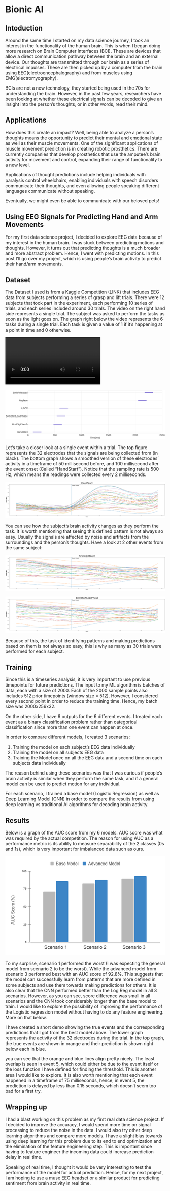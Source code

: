 # Bionic AI

## Intoduction

Around the same time I started on my data science journey, I took an interest in the functionality of the human brain. This is when I began doing more research on Brain Computer Interfaces (BCI). These are devices that allow a direct communication pathway between the brain and an external device. Our thoughts are transmitted through our brain as a series of electrical impulses. These are then picked up by a computer from the brain using EEG(electroencephalography) and from muscles using EMG(electromyography). 

BCIs are not a new technology, they started being used in the 70s for understanding the brain. However, in the past few years, researchers have been looking at whether these electrical signals can be decoded to give an insight into the person’s thoughts, or in other words, read their mind.

## Applications

How does this create an impact? Well, being able to analyze a person’s thoughts means the opportunity to predict their mental and emotional state as well as their muscle movements. One of the significant applications of muscle movement prediction is in creating robotic prosthetics. There are currently companies that develop prosthetics that use the amputee’s brain activity for movement and control, expanding their range of functionality to a new level.

Applications of thought predictions include helping individuals with paralysis control wheelchairs, enabling individuals with speech disorders communicate their thoughts, and even allowing people speaking different languages communicate without speaking.

Eventually, we might even be able to communicate with our beloved pets!


## Using EEG Signals for Predicting Hand and Arm Movements

For my first data science project, I decided to explore EEG data because of my interest in the human brain. I was stuck between predicting motions and thoughts. However, it turns out that predicting thoughts is a much broader and more abstract problem. Hence, I went with predicting motions. In this post I’ll go over my project, which is using people’s brain activity to predict their hand/arm movements. 

## Dataset

The Dataset I used is from a Kaggle Competition (LINK) that includes EEG data from subjects performing a series of grasp and lift trials. There were 12 subjects that took part in the experiment, each performing 10 series of trials, and each series included around 30 trials. The video on the right hand side represents a single trial. The subject was asked to perform the tasks as soon as the light goes on. The graph right below the video represents the 6 tasks during a single trial. Each task is given a value of 1 if it’s happening at a point in time and 0 otherwise.

![alt text](https://github.com/Atlaskz/Bionic-AI-Predicting-Grasp-and-Lift-Motions/blob/main/Images/motions.mp4?style=centerme)

![alt text](https://github.com/Atlaskz/Bionic-AI-Predicting-Grasp-and-Lift-Motions/blob/main/Images/motions.png?style=centerme)

Let’s take a closer look at a single event within a trial. The top figure represents the 32 electrodes that the signals are being collected from (in black). The bottom graph shows a smoothed version of these electrodes’ activity in a timeframe of 50 millisecond before, and 100 millisecond after the event onset (Called “HandStart”). Notice that the sampling rate is 500 Hz, which means the readings were collected every 2 milliseconds. 

![alt text](https://github.com/Atlaskz/Bionic-AI-Predicting-Grasp-and-Lift-Motions/blob/main/Images/e1.png?style=centerme)


You can see how the subject’s brain activity changes as they perform the task. It is worth mentioning that seeing this defined pattern is not always so easy. Usually the signals are affected by noise and artifacts from the surroundings and the person’s thoughts. Have a look at 2 other events from the same subject:


![alt text](https://github.com/Atlaskz/Bionic-AI-Predicting-Grasp-and-Lift-Motions/blob/main/Images/e2.png?style=centerme)

![alt text](https://github.com/Atlaskz/Bionic-AI-Predicting-Grasp-and-Lift-Motions/blob/main/Images/e3.png?style=centerme)


Because of this, the task of identifying patterns and making predictions based on them is not always so easy, this is why as many as 30 trials were performed for each subject.

## Training

Since this is a timeseries analysis, it is very important to use previous timepoints for future predictions. The input to my ML algorithm is batches of data, each with a size of 2000. Each of the 2000 sample points also includes 512 prior timepoints (window size = 512). However, I considered every second point in order to reduce the training time. Hence, my batch size was 2000x256x32.

On the other side, I have 6 outputs for the 6 different events. I treated each event as a binary classification problem rather than categorical classification since more than one event can happen at once.

In order to compare different models, I created 3 scenarios: 

1. Training the model on each subject’s EEG data individually
2. Training the model on all subjects EEG data
3. Training the Model once on all the EEG data and a second time on each subjects data individually

The reason behind using these scenarios was that I was curious if people’s brain activity is similar when they perform the same task, and if a general model can be used to predict motion for any individual.

For each scenario, I trained a base model (Logistic Regression) as well as Deep Learning Model (CNN) in order to compare the results from using deep learning vs traditional AI algorithms for decoding brain activity.

## Results

Below is a graph of the AUC score from my 6 models. AUC score was what was required by the actual competition. The reason for using AUC as a performance metric is its ability to measure separability of the 2 classes (0s and 1s), which is very important for imbalanced data such as ours.

![alt text](https://github.com/Atlaskz/Bionic-AI-Predicting-Grasp-and-Lift-Motions/blob/main/Images/results.png?style=centerme)

To my surprise, scenario 1 performed the worst (I was expecting the general model from scenario 2 to be the worst). While the advanced model from scenario 3 performed best with an AUC score of 92.8%. This suggests that the model can successfully learn from patterns that are more defined in some subjects and use them towards making predictions for others. It is also clear that the CNN performed better than the Log Reg model in all 3 scenarios. However, as you can see, score difference was small in all scenarios and the CNN took considerably longer than the base model to train. I would like to explore the possibility of improving the performance of the Logistic regression model without having to do any feature engineering. More on that below.

I have created a short demo showing the true events and the corresponding predictions that I got from the best model above. The lower graph represents the activity of the 32 electrodes during the trial. In the top graph, the true events are shown in orange and their prediction is shown right below each in blue. 

 you can see that the orange and blue lines align pretty nicely. The least overlap is seen in event 5, which could either be due to the event itself or the loss function I have defined for finding the threshold. This is another area I would like to explore. It is also worth mentioning that each event happened in a timeframe of 75 milliseconds, hence, in event 5, the prediction is delayed by less than 0.15 seconds, which doesn’t seem too bad for a first try.


## Wrapping up

I had a blast working on this problem as my first real data science project. If I decided to improve the accuracy, I would spend more time on signal processing to reduce the noise in the data. I would also try other deep learning algorithms and compare more models. I have a slight bias towards using deep learning for this problem due to its end to end optimization and the elimination of the feature engineering step. This is important since having to feature engineer the incoming data could increase prediction delay in real time. 

Speaking of real time, I thought it would be very interesting to test the performance of the model for actual prediction. Hence, for my next project, I am hoping to use a muse EEG headset or a similar product for predicting sentiment from brain activity in real time.

